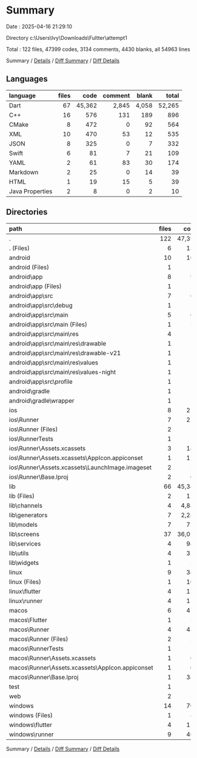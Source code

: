 # Summary

Date : 2025-04-16 21:29:10

Directory c:\\Users\\Ivy\\Downloads\\Fultter\\attempt1

Total : 122 files,  47399 codes, 3134 comments, 4430 blanks, all 54963 lines

Summary / [Details](details.md) / [Diff Summary](diff.md) / [Diff Details](diff-details.md)

## Languages
| language | files | code | comment | blank | total |
| :--- | ---: | ---: | ---: | ---: | ---: |
| Dart | 67 | 45,362 | 2,845 | 4,058 | 52,265 |
| C++ | 16 | 576 | 131 | 189 | 896 |
| CMake | 8 | 472 | 0 | 92 | 564 |
| XML | 10 | 470 | 53 | 12 | 535 |
| JSON | 8 | 325 | 0 | 7 | 332 |
| Swift | 6 | 81 | 7 | 21 | 109 |
| YAML | 2 | 61 | 83 | 30 | 174 |
| Markdown | 2 | 25 | 0 | 14 | 39 |
| HTML | 1 | 19 | 15 | 5 | 39 |
| Java Properties | 2 | 8 | 0 | 2 | 10 |

## Directories
| path | files | code | comment | blank | total |
| :--- | ---: | ---: | ---: | ---: | ---: |
| . | 122 | 47,399 | 3,134 | 4,430 | 54,963 |
| . (Files) | 6 | 131 | 83 | 45 | 259 |
| android | 10 | 103 | 51 | 11 | 165 |
| android (Files) | 1 | 3 | 0 | 1 | 4 |
| android\\app | 8 | 95 | 51 | 9 | 155 |
| android\\app (Files) | 1 | 29 | 0 | 0 | 29 |
| android\\app\\src | 7 | 66 | 51 | 9 | 126 |
| android\\app\\src\\debug | 1 | 3 | 4 | 1 | 8 |
| android\\app\\src\\main | 5 | 60 | 43 | 7 | 110 |
| android\\app\\src\\main (Files) | 1 | 34 | 11 | 1 | 46 |
| android\\app\\src\\main\\res | 4 | 26 | 32 | 6 | 64 |
| android\\app\\src\\main\\res\\drawable | 1 | 4 | 7 | 2 | 13 |
| android\\app\\src\\main\\res\\drawable-v21 | 1 | 4 | 7 | 2 | 13 |
| android\\app\\src\\main\\res\\values | 1 | 9 | 9 | 1 | 19 |
| android\\app\\src\\main\\res\\values-night | 1 | 9 | 9 | 1 | 19 |
| android\\app\\src\\profile | 1 | 3 | 4 | 1 | 8 |
| android\\gradle | 1 | 5 | 0 | 1 | 6 |
| android\\gradle\\wrapper | 1 | 5 | 0 | 1 | 6 |
| ios | 8 | 229 | 4 | 13 | 246 |
| ios\\Runner | 7 | 222 | 2 | 9 | 233 |
| ios\\Runner (Files) | 2 | 13 | 0 | 3 | 16 |
| ios\\RunnerTests | 1 | 7 | 2 | 4 | 13 |
| ios\\Runner\\Assets.xcassets | 3 | 148 | 0 | 4 | 152 |
| ios\\Runner\\Assets.xcassets\\AppIcon.appiconset | 1 | 122 | 0 | 1 | 123 |
| ios\\Runner\\Assets.xcassets\\LaunchImage.imageset | 2 | 26 | 0 | 3 | 29 |
| ios\\Runner\\Base.lproj | 2 | 61 | 2 | 2 | 65 |
| lib | 66 | 45,348 | 2,835 | 4,051 | 52,234 |
| lib (Files) | 2 | 127 | 12 | 16 | 155 |
| lib\\channels | 4 | 4,881 | 146 | 317 | 5,344 |
| lib\\generators | 7 | 2,283 | 231 | 379 | 2,893 |
| lib\\models | 7 | 721 | 0 | 79 | 800 |
| lib\\screens | 37 | 36,019 | 2,332 | 3,010 | 41,361 |
| lib\\services | 4 | 942 | 114 | 186 | 1,242 |
| lib\\utils | 4 | 325 | 0 | 60 | 385 |
| lib\\widgets | 1 | 50 | 0 | 4 | 54 |
| linux | 9 | 340 | 37 | 92 | 469 |
| linux (Files) | 1 | 104 | 0 | 25 | 129 |
| linux\\flutter | 4 | 120 | 9 | 27 | 156 |
| linux\\runner | 4 | 116 | 28 | 40 | 184 |
| macos | 6 | 473 | 5 | 17 | 495 |
| macos\\Flutter | 1 | 32 | 3 | 4 | 39 |
| macos\\Runner | 4 | 434 | 0 | 9 | 443 |
| macos\\Runner (Files) | 2 | 23 | 0 | 7 | 30 |
| macos\\RunnerTests | 1 | 7 | 2 | 4 | 13 |
| macos\\Runner\\Assets.xcassets | 1 | 68 | 0 | 1 | 69 |
| macos\\Runner\\Assets.xcassets\\AppIcon.appiconset | 1 | 68 | 0 | 1 | 69 |
| macos\\Runner\\Base.lproj | 1 | 343 | 0 | 1 | 344 |
| test | 1 | 14 | 10 | 7 | 31 |
| web | 2 | 54 | 15 | 6 | 75 |
| windows | 14 | 707 | 94 | 188 | 989 |
| windows (Files) | 1 | 89 | 0 | 20 | 109 |
| windows\\flutter | 4 | 156 | 9 | 29 | 194 |
| windows\\runner | 9 | 462 | 85 | 139 | 686 |

Summary / [Details](details.md) / [Diff Summary](diff.md) / [Diff Details](diff-details.md)